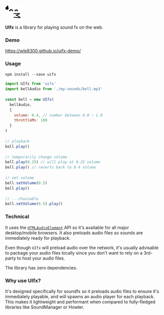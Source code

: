 ### <img src="logo.png" width="50" style="display: inline;" />




__UIfx__ is a library for playing sound fx on the web.





### Demo

https://wle8300.github.io/uifx-demo/





### Usage

```shell
npm install --save uifx
```

```js
import UIfx from 'uifx'
import bellAudio from './my-sounds/bell.mp3'

const bell = new UIfx(
  bellAudio,
  {
    volume: 0.4, // number between 0.0 ~ 1.0
    throttleMs: 100
  }
)

// playback
bell.play()

// temporarily change volume
bell.play(0.25) // will play at 0.25 volume
bell.play() // reverts back to 0.4 volume

// set volume
bell.setVolume(0.5)
bell.play()

// ...chainable
bell.setVolume(0.5).play()
```




### Technical

It uses the [`HTMLAudioElement`](https://developer.mozilla.org/en-US/docs/Web/API/HTMLAudioElement) API so it's available for all major desktop/mobile browsers. It also preloads audio files so sounds are immediately ready for playback.

Even though `UIfx` will preload audio over the network, it's usually advisable to package your audio files locally since you don't want to rely on a 3rd-party to host your audio files.

The library has zero dependencies.




### Why use UIfx?
 
It's designed specifically for soundfx so it preloads audio files to ensure it's immediately playable, and will spawns an audio player for each playback. This makes it lightweight and performant when compared to fully-fledged libraries like SoundManager or Howler.


